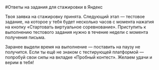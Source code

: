 #Ответы на задания для стажировки в Яндекс

Твоя заявка на стажировку принята. Следующий этап — тестовое задание, на которое у тебя будет несколько часов с момента нажатия на кнопку «Стартовать виртуальное соревнование».
Приступить к выполнению тестового задания нужно в течение недели с момента получения письма.

Заранее выдели время на выполнение — поставить на паузу не получится. Если ты ещё не знаком с тестирующей платформой — попробуй свои силы на вкладке «Пробный контест».
Желаем удачи и верим в тебя!
